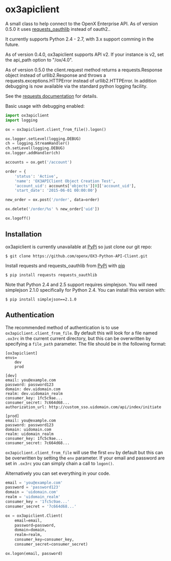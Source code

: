 # ox3apiclient

A small class to help connect to the OpenX Enterprise API. As of version 0.5.0 it  uses
[requests_oauthlib](https://github.com/requests/requests-oauthlib) instead of oauth2..

It currently supports Python 2.4 - 2.7, with 3.x support comming in the future.

As of version 0.4.0, ox3apiclient supports API v2. If your instance is v2,
set the api_path option to "/ox/4.0".

As of version 0.5.0 the client.request method returns a requests.Response object instead of
urllib2.Response and throws a requests.exceptions.HTTPError instead of urllib2.HTTPError.
In addition debugging is now available via the standard python logging facility.

See the [requests documentation](http://docs.python-requests.org/en/latest/) for details.

Basic usage with debugging enabled:

````python
import ox3apiclient
import logging

ox = ox3apiclient.client_from_file().logon()

ox.logger.setLevel(logging.DEBUG)
ch = logging.StreamHandler()
ch.setLevel(logging.DEBUG)
ox.logger.addHandler(ch)

accounts = ox.get('/account')

order = {
    'status': 'Active',
    'name': 'OX3APIClient Object Creation Test',
    'account_uid': accounts['objects'][0]['account_uid'],
    'start_date': '2015-06-01 00:00:00'}

new_order = ox.post('/order', data=order)

ox.delete('/order/%s' % new_order['uid'])

ox.logoff()
````


## Installation

ox3apiclient is currently unavailable at [PyPi](http://pypi.python.org/pypi) so just clone our git repo:

````
$ git clone https://github.com/openx/OX3-Python-API-Client.git
````
Install requests and requests_oauthlib from [PyPi](http://pypi.python.org/pypi) with [pip](http://www.pip-installer.org/en/latest/index.html)
````
$ pip install requests requests_oauthlib
````

Note that Python 2.4 and 2.5 support requires simplejson. You will need
simplejson 2.1.0 specifically for Python 2.4. You can install this version with:
````
$ pip install simplejson==2.1.0
````


## Authentication

The recommended method of authentication is to use `ox3apiclient.client_from_file`.
By default this will look for a file named `.ox3rc` in the current current
directory, but this can be overwritten by specifying a `file_path` parameter. The
file should be in the following format:

````
[ox3apiclient]
envs=
    dev
    prod

[dev]
email: you@example.com
password: password123
domain: dev.uidomain.com
realm: dev.uidomain_realm
consumer_key: 1fc5c9ae...
consumer_secret: 7c664d68...
authorization_url: http://custom_sso.uidomain.com/api/index/initiate

[prod]
email: you@example.com
password: password123
domain: uidomain.com
realm: uidomain_realm
consumer_key: 1fc5c9ae...
consumer_secret: 7c664d68...
````

`ox3apiclient.client_from_file` will use the first `env` by default but this can
be overwritten by setting the `env` parameter. If your email and password are set
in `.ox3rc` you can simply chain a call to `logon()`.

Alternatively you can set everything in your code.
````python
email = 'you@example.com'
password = 'password123'
domain = 'uidomain.com'
realm = 'uidomain_realm'
consumer_key = '1fc5c9ae...'
consumer_secret = '7c664d68...'

ox = ox3apiclient.Client(
    email=email,
    password=password,
    domain=domain,
    realm=realm,
    consumer_key=consumer_key,
    consumer_secret=consumer_secret)

ox.logon(email, password)
````
